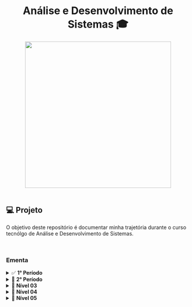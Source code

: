 <h1 align="center">
  Análise e Desenvolvimento de Sistemas 🎓
</h1>

<div align="center">
    <img src="https://t2.tudocdn.net/572277?w=646&h=284" width="400px" /> 
</div>

<br>

## 💻 Projeto

O objetivo deste repositório é documentar minha trajetória durante o curso tecnólgo de Análise e Desenvolvimento de Sistemas.

<br>

### Ementa

<details>
  <summary>✅ <b>1° Período</b></summary>
  <ul style="list-style:none">
    <li>
      <details>
        <summary><a href="./design_de_interacao_humano_maquina" style="text-decoration:none;">✅<i> Design de Interação Humano-Máquina</i></a></summary>
        <ul>
          <li>👑 Design de Interação (UX/UI)</li>
          <li>👥 Comunicação e Interface</li>
          <li>🌎 Usuabilidade, Acessibilidade e Design Universal</li>
          <li>💻 Interação Humano-Computador</li>
          <li>💆‍♂️ Ergonomia</li>
          <li>🧠 Sensação, Percepção e Memória</li>
          <li>📌 Modelos e Mapas Mentais</li>
          <li>🎨 Cores e Técnicas de Avaliação de Interface</li>
          <li>🔍 Heurísticas de Usuabilidade</li>
          <li>📱 Prototipagem</li>
        </ul>
      </deatails>
    </li>
    <li>
      <details>
        <summary><a href="./introducao_a_redes_de_computadores" style="text-decoration:none;">✅<i> Introdução a Redes de Computadores</i></a></summary>
        <ul>
          <li>🌐 Introdução a Redes de Computadores e a Internet</li>
          <li>🏢 Protocolos e Camadas</li>
          <li>📍 Endereço IP</li>
          <li>🧩 Topologias de Rede</li>
          <li>🛠 Montagem e Configuração de Redes</li>
          <li>📶 Redes sem fio e redes móveis</li>
          <li>🐧 Estudo de caso em Linux I: Conceitos, definições, preparando ambiente</li>
          <li>🐧 Estudo de caso em Linux II: Configuração do servidor de aplicação web</li>
        </ul>
      </deatails>
    </li>
    <li>
      <details>
        <summary><a href="./introducao_ao_desenvolvimento_web" style="text-decoration:none;">✅<i> Introdução ao Desenvolvimento Web</i></a></summary>
        <ul>
          <li>🌐 Introdução ao Desenvolvimento Web</li>
          <li>🧡 HTML: Estrutura, sintaxe, conceitos, cabeçalhos, parágrados e quebras de linhas</li>
          <li>🧡 HTML: Entites, emojis, tags de formatação, tags de citação, listas e links</li>
          <li>💙 CSS: Tipos de css, fontes, cores, classe, id, estados de link</li>
          <li>🧡 HTML: Formulários</li>
          <li>💙 CSS: Box-model (margin, border, padding, background)</li>
          <li>💙 CSS: Overflow, flexbox, border-radius, box-shadow</li>
          <li>🧡 HTML: Tabelas</li>
          <li>🔨 Frameworks</li>
          <li>💛 JavaScript: Introdução, DOM, funções, variáveis, estrutura condicional básica e operadores aritméticos e comparativos</li>
        </ul>
      </deatails>
    </li>
    <li>
      <details>
        <summary><a href="./nivel01/land01" style="text-decoration:none;">✅<i> Matemática Discreta</i></a></summary>
        <ul>
          <li>🧠 Noções de Lógica Matemática</li>
          <li>🤖 Noções de Lógica de Programação</li>
          <li>⭕ Álgebra de Conjuntos</li>
          <li>🔓 Álgebra de Boole</li>
          <li>🔗 Relações</li>
          <li>📈 Funções</li>
          <li>🔢 Sequências</li>
          <li>➕ Matrizes</li>
        </ul>
      </deatails>
    </li>
    <li>
      <details>
        <summary><a href="./nivel01/land01" style="text-decoration:none;">✅<i> Pensamento Computacional e Algoritmos</i></a></summary>
        <ul>
          <li>🧠 Pensamento lógico e conceito de algoritmos</li>
          <li>🎲 Variáveis, constantes e tipos de dados</li>
          <li>🔢 Operadores aritméticos, relacionais e lógicos</li>
          <li>🧱 Estrutura sequencial</li>
          <li>🔀 Estrutura condicional</li>
          <li>🔁 Estrutura de repetição</li>
          <li>➖ Variáveis compostas homogêneas: Vetores</li>
          <li>➕ Variáveis compostas homogêneas: Matrizes</li>
          <li>🔧 Modularização: Introdução, Procedimentos e Funções</li>
        </ul>
      </deatails>
    </li>
    <li>
      <details>
        <summary><a href="./nivel01/land01" style="text-decoration:none;">✅<i> Projeto Integrador I: Concepção e Prototipação</i></a></summary>
        <ul>
          <li>Conceitos de Design Thinking e Design Sprint</li>
          <li>Princípios do Processo de trabalho colaborativo e cooperativo</li>
          <li>Princípios de Metodologia ágil de desenvolvimento de software</li>
          <li>Técnicas de especificação de requisitos e geração de Backlog</li>
          <li>Princípios de Planejamento e Gestão de Projeto</li>
          <li>Introdução à Prototipação de aplicações</li>
          <li>Planejamento de Cronograma de Atividades e Gestão de Tarefas</li>
          <li>Processo de Mentoria para Elaboração de um Projeto</li>
          <li>Validação de Requisitos de Software</li>
        </ul>
      </deatails>
    </li>
</details>

<details>
  <summary>🔄 <b>2° Período</b></summary>
  <ul>
    <a href="./nivel02/land02" style="text-decoration:none;"><li>🔄<i>Arquitetura de Computadores e Sistemas Operacionais</i></li></a>
      <ul>
      </ul>
    <a href="./nivel02/stage02" style="text-decoration:none;"><li>🔄<i>Banco de Dados</i></li></a>
      <ul>
      </ul>
    <a href="./nivel02/stage02" style="text-decoration:none;"><li>🔄<i>Estrutura de Dados</i></li></a>
      <ul>
      </ul>
    <a href="./nivel02/stage02" style="text-decoration:none;"><li>🔄<i>Informática e Sociedade</i></li></a>
      <ul>
      </ul>
    <a href="./nivel02/stage02" style="text-decoration:none;"><li>🔄<i>Programação Orientada a Objetos</i></li></a>
      <ul>
      </ul>
    <a href="./nivel02/stage02" style="text-decoration:none;"><li>🔄<i>Projeto Integrador 2: Modelagem de Banco de Dados</i></li></a>
      <ul>
      </ul>
  </ul>
</details>

<details>
  <summary>🔄 <b>Nível 03</b></summary>
  <ul>
    <li>🔄 <i>Land 03 - Organizando os estudos</i></li>
      <ul>
        <li>Cronograma de estudos</li>
        <li>Técnicas de aprendizado</li>
      </ul>
    <li>🔄 <i>Stage 03 - Design & CSS</i></li>
      <ul>
        <li>Grid Layout</li>
        <li>Formulários</li>
        <li>Mídias</li>
        <li>Responsividade</li>
        <li>Transformações</li>
        <li>Animações e transições</li>
      </ul>
  </ul>
</details>

<details>
  <summary>🔄 <b>Nível 04</b></summary>
  <ul>
    <li>🔄 <i>Land 04 - Mentalidade</i></li>
      <ul>
        <li>Lidando com ansiedade</li>
        <li>Síndrome do impostor</li>
        <li>Foco & e Falta de tempo</li>
        <li>Memorizar vs. Entender</li>
        <li>Overdose de informações</li>
        <li>O certo e o errado (resultados) (funcionar antes de ser bom)</li>
      </ul>
    <li>🔄 <i>Stage 04 - Lógica e algoritmos</i></li>
      <ul>
        <li>Lógica de programação</li>
        <li>Entendendo problemas</li>
        <li>Algoritmos</li>
        <li>Paradigmas de programação</li>
      </ul>
  </ul>
</details>

<details>
  <summary>🔄 <b>Nível 05</b></summary>
  <ul>
    <li>🔄 <i>Land 05 - Marca Pessoal</i></li>
      <ul>
        <li>Criação de LinkedIn</li>
        <li>Criação de Github</li>
        <li>Documentando progresso (Github e LinkedIn)</li>
      </ul>
    <li>🔄 <i>Stage 05 - JavaScript</i></li>
      <ul>
        <li>Fundamentos do JavaScript</li>
        <li>Estrutura de dados</li>
        <li>Funções</li>
        <li>Controles de fluxo</li>
        <li>Estruturas de repetição</li>
        <li>Expressões e operadores</li>
        <li>JavaScript assíncrono</li>
        <li>Tentativa de erros</li>
        <li>Syntax Sugars</li>
        <li>ES Modules</li>
        <li>DOM</li>
        <li>Web APIs</li>
        <li>Manipulação de vetores</li>
      </ul>
  </ul>
</details>

<br>
